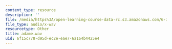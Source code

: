 ```yaml
---
content_type: resource
description: ''
file: /media/https%3A/open-learning-course-data-rc.s3.amazonaws.com/6-341-discrete-time-signal-processing-fall-2005/6f15c778d95dec2eeae76a164b4425e4_adame.wav
file_type: audio/x-wav
resourcetype: Other
title: adame.wav
uid: 6f15c778-d95d-ec2e-eae7-6a164b4425e4
---
```

